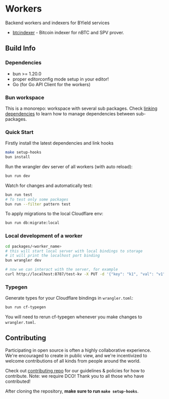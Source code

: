 <!-- markdownlint-disable MD013 -->

# Workers

Backend workers and indexers for BYield services

- [btcindexer](./packages/btcindexer/) - Bitcoin indexer for nBTC and SPV prover.

## Build Info

### Dependencies

- bun >= 1.20.0
- proper editorconfig mode setup in your editor!
- Go (for Go API Client for the workers)

### Bun workspace

This is a monorepo: workspace with several sub packages.
Check [linking dependencies](https://bun.sh/docs/install/workspaces) to learn how to manage dependencies between sub-packages.

### Quick Start

Firstly install the latest dependencies and link hooks

```sh
make setup-hooks
bun install
```

Run the wrangler dev server of all workers (with auto reload):

```sh
bun run dev
```

Watch for changes and automatically test:

```sh
bun run test
# To test only some packages
bun run --filter pattern test
```

To apply migrations to the local Cloudflare env:

```sh
bun run db:migrate:local
```

### Local development of a worker

```sh
cd packages/<worker_name>
# this will start local server with local bindings to storage
# it will print the localhost port binding
bun wrangler dev

# now we can interact with the server, for example
curl http://localhost:8787/test-kv -X PUT -d '{"key": "k1", "val": "v1"}'
```

### Typegen

Generate types for your Cloudflare bindings in `wrangler.toml`:

```sh
bun run cf-typegen
```

You will need to rerun cf-typegen whenever you make changes to `wrangler.toml`.

## Contributing

Participating in open source is often a highly collaborative experience. We're encouraged to create in public view, and we're incentivized to welcome contributions of all kinds from people around the world.

Check out [contributing repo](https://github.com/gonative-cc/contributig) for our guidelines & policies for how to contribute. Note: we require DCO! Thank you to all those who have contributed!

After cloning the repository, **make sure to run `make setup-hooks`**.
